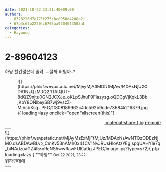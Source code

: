 ```yaml
---
date: 2021-10-22 23:21:40+09:00
authors:
  - 8328226d7e775f275cbc8950d4288a2d
  - 67b4c6fb2220ac6705aa97046f3503a1
categories:
  - Hayoung
---
```


# 2-89604123

<div class="post-container" markdown="1">
<div class="content-container md-sidebar__scrollwrap" markdown="1">

하냥 할건많은데 졸려 ....잘까 버틸까..?
<figure markdown="1">
![](https://phinf.wevpstatic.net/MjAyMjA3MDNfMjAw/MDAxNjU2ODA1NzQzMDQ2.1TAtQUT-8dQZ9njtuOGN2JCXJe_oKLpSJhuF9Flazysg.oQDCgVjKqkL3BbjKbY8ONibnySB7wj9vszZ-MjVsbXsg.JPEG/1f808189962c4dc592b9cde736845216379.jpg){ loading=lazy onclick="openFullscreen(this)"}
</figure>


</div>
</div>

<div style="text-align: right;" markdown="1">
<a href="https://weverse.io/fromis9/fanpost/2-89604123" style="text-align: right;">:material-share:{.big-emoji}</a>
</div>
---

<div class="comments-container md-sidebar__scrollwrap" markdown="1">
<div class="comment" markdown="1">
<div class='id-container' markdown="1">
![](https://phinf.wevpstatic.net/MjAyMzExMjFfMjUz/MDAxNzAwNTQzODEzNjM0.dsABDAwBLvb_CmKv53nAMh0x44CV1NvJRUsHloAtzVEg.spqUAHYle7q_biNAdzoaGZ4l5soReNS5ww6awFUlCa0g.JPEG/image.jpg?type=s72){ pfp loading=lazy }
**<span class="artist">하영</span>** <small>Oct 22 2021, 23:22</small><br>
</div>
<div class='comment-body' markdown="1">
뭐하껀데에
</div>
</div>
</div>
---

